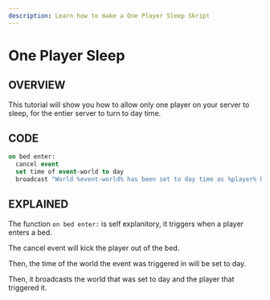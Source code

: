 ```yaml
---
description: Learn how to make a One Player Sleep Skript
---
```


# One Player Sleep

## OVERVIEW

This tutorial will show you how to allow only one player on your server to sleep, for the entier server to turn to day time.

## CODE

```vb
on bed enter:
  cancel event
  set time of event-world to day
  broadcast "World %event-world% has been set to day time as %player% has slept!"
```

## EXPLAINED

The function `on bed enter:` is self explanitory, it triggers when a player enters a bed.

The cancel event will kick the player out of the bed.

Then, the time of the world the event was triggered in will be set to day.

Then, it broadcasts the world that was set to day and the player that triggered it.
